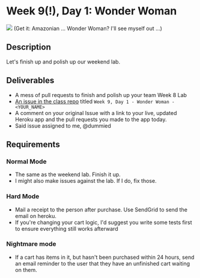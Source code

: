 # Week 9(!), Day 1: Wonder Woman

![](http://static.comicvine.com/uploads/original/11/118332/3597832-ww+b%26b+gif+2.gif)
(Get it: Amazonian ... Wonder Woman? I'll see myself out ...)

## Description

Let's finish up and polish up our weekend lab.

## Deliverables

* A mess of pull requests to finish and polish up your team Week 8 Lab
* [An issue in the class repo](https://github.com/tiy-indianapolis-ror-june2015/assignments/issues) titled `Week 9, Day 1 - Wonder Woman - <YOUR_NAME>`
* A comment on your original Issue with a link to your live, updated Heroku app and the pull requests you made to the app today.
* Said issue assigned to me, @dummied

## Requirements

### Normal Mode

* The same as the weekend lab. Finish it up.
* I might also make issues against the lab. If I do, fix those.

### Hard Mode

* Mail a receipt to the person after purchase. Use SendGrid to send the email on heroku.
* If you're changing your cart logic, I'd suggest you write some tests first to ensure everything still works afterward

### Nightmare mode

* If a cart has items in it, but hasn't been purchased within 24 hours, send an email reminder to the user that they have an unfinished cart waiting on them.
